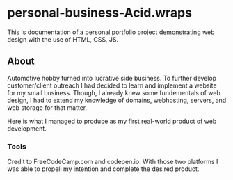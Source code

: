 # personal-business-Acid.wraps
This is documentation of a personal portfolio project demonstrating web design with the use of HTML, CSS, JS.

## About
Automotive hobby turned into lucrative side business. To further develop customer/client outreach I had decided to learn and implement a website for my small business. Though, I already knew some fundementals of web design, I had to extend my knowledge of domains, webhosting, servers, and web storage for that matter. 

Here is what I managed to produce as my first real-world product of web development. 

### Tools
Credit to FreeCodeCamp.com and codepen.io. With those two platforms I was able to propell my intention and complete the desired product. 
